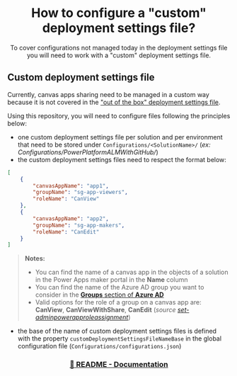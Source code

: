 <p align="center">
    <h1 align="center">
        How to configure a "custom" deployment settings file?
    </h1>
    <p align="center">
        To cover configurations not managed today in the deployment settings file you will need to work with a "custom" deployment settings file.
    </p>
</p>

## Custom deployment settings file

Currently, canvas apps sharing need to be managed in a custom way because it is not covered in the ["out of the box" deployment settings file](https://docs.microsoft.com/en-us/power-platform/alm/conn-ref-env-variables-build-tools).

Using this repository, you will need to configure files following the principles below:
- one custom deployment settings file per solution and per environment that need to be stored under `Configurations/<SolutionName>/` (*ex: Configurations/PowerPlatformALMWithGitHub/*)
- the custom deployment settings files need to respect the format below:

```json
[
    {
        "canvasAppName": "app1",
        "groupName": "sg-app-viewers",
        "roleName": "CanView"
    },
    {
        "canvasAppName": "app2",
        "groupName": "sg-app-makers",
        "roleName": "CanEdit"
    }
]
```

> **Notes:**
> - You can find the name of a canvas app in the objects of a solution in the Power Apps maker portal in the **Name** column
> - You can find the name of the Azure AD group you want to consider in the [**Groups** section of **Azure AD**](https://portal.azure.com/#blade/Microsoft_AAD_IAM/GroupsManagementMenuBlade/AllGroups)
> - Valid options for the role of a group on a canvas app are: **CanView**, **CanViewWithShare**, **CanEdit** (*source [set-adminpowerapproleassignment](https://docs.microsoft.com/en-us/powershell/module/microsoft.powerapps.administration.powershell/set-adminpowerapproleassignment)*)

- the base of the name of custom deployment settings files is defined with the property `customDeploymentSettingsFileNameBase` in the global configuration file (`Configurations/configurations.json`)

<h3 align="center">
  <a href="../README.md#-documentation">🏡 README - Documentation</a>
</h3>